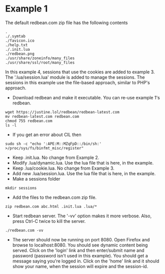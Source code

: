 Example 1
=========

The default redbean.com zip file has the following contents
```
.
./.symtab
./favicon.ico
./help.txt
./.init.lua
./redbean.png
./usr/share/zoneinfo/many_files
./usr/share/ssl/root/many_files
```

In this example 4, sessions that use the cookies are added to example 3.  The '.lua/session.lua'
module is added to manage the sessions.  The sessions in this example use the file-based
approach, similar to PHP's approach.

* Download redbean and make it executable.  You can re-use example 1's redbean.
```
wget https://justine.lol/redbean/redbean-latest.com
mv redbean-latest.com redbean.com
chmod 755 redbean.com
ls -l
```

* If you get an error about CIL then
```
sudo sh -c "echo ':APE:M::MZqFpD::/bin/sh:' >/proc/sys/fs/binfmt_misc/register"
```

* Keep .init.lua. No change from Example 2.
* Modify .lua/dynamic.lua. Use the lua file that is here, in the example.
* Keep .lua/cookie.lua. No change from Example 3.
* Add new .lua/session.lua. Use the lua file that is here, in the example.
* Make a sessions folder
```
mkdir sessions
```
* Add the files to the redbean.com zip file.
```
zip redbean.com abc.html .init.lua .lua/*
```
* Start redbean server. The '-vv' option makes it more verbose. Also, press
Ctrl-C twice to kill the server.
```
./redbean.com -vv
```

* The server should now be running on port 8080. Open Firefox and browse to
localhost:8080. You should see dynamic content being served. Click on the 'login'
link and then enter/submit name and password (password isn't used in this example).
You should get a message saying you're logged in.  Click on the 'home' link and it 
should show your name, when the session will expire and the session-id.





